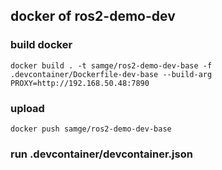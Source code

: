 ## docker of ros2-demo-dev

### build docker
```shell
docker build . -t samge/ros2-demo-dev-base -f .devcontainer/Dockerfile-dev-base --build-arg PROXY=http://192.168.50.48:7890
```

### upload
```shell
docker push samge/ros2-demo-dev-base
```

### run .devcontainer/devcontainer.json